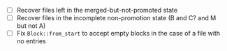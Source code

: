 - [ ] Recover files left in the merged-but-not-promoted state
- [ ] Recover files in the incomplete non-promotion state (B and C? and M but not A)
- [ ] Fix `Block::from_start` to accept empty blocks in the case of a file with no entries
